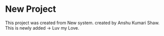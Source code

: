 # New Project
This project was created from New system.
created by Anshu Kumari Shaw.
This is newly added -> Luv my Love.
